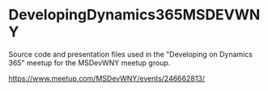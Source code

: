 # DevelopingDynamics365MSDEVWNY

Source code and presentation files used in the "Developing on Dynamics 365" meetup for the MSDevWNY meetup group.

https://www.meetup.com/MSDevWNY/events/246662813/
